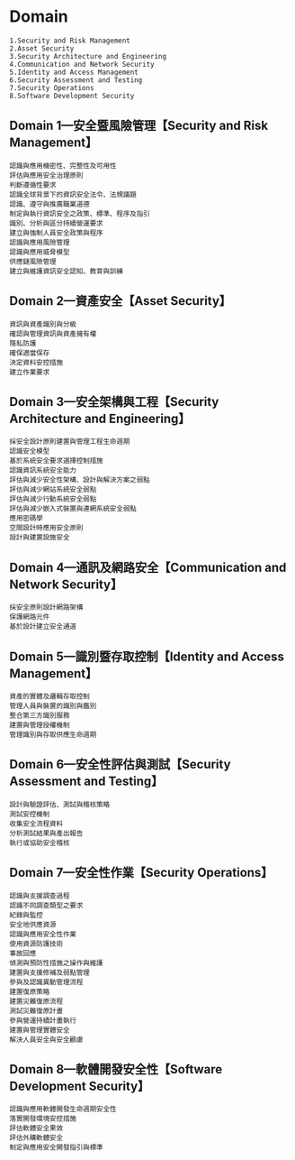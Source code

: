 # Domain
```
1.Security and Risk Management
2.Asset Security
3.Security Architecture and Engineering
4.Communication and Network Security
5.Identity and Access Management
6.Security Assessment and Testing
7.Security Operations
8.Software Development Security
```
## Domain 1—安全暨風險管理【Security and Risk Management】
```
認識與應用機密性、完整性及可用性
評估與應用安全治理原則
判斷遵循性要求
認識全球背景下的資訊安全法令、法規議題
認識、遵守與推廣職業道德
制定與執行資訊安全之政策、標準、程序及指引
識別、分析與區分持續營運要求
建立與強制人員安全政策與程序
認識與應用風險管理
認識與應用威脅模型
供應鏈風險管理
建立與維護資訊安全認知、教育與訓練
```
## Domain 2—資產安全【Asset Security】
```
資訊與資產識別與分級
確認與管理資訊與資產擁有權
隱私防護
確保適當保存
決定資料安控措施
建立作業要求
```
## Domain 3—安全架構與工程【Security Architecture and Engineering】
```
採安全設計原則建置與管理工程生命週期
認識安全模型
基於系統安全要求選擇控制措施
認識資訊系統安全能力
評估與減少安全性架構、設計與解決方案之弱點
評估與減少網站系統安全弱點
評估與減少行動系統安全弱點
評估與減少嵌入式裝置與連網系統安全弱點
應用密碼學
空間設計時應用安全原則
設計與建置設施安全
```
## Domain 4—通訊及網路安全【Communication and Network Security】
```
採安全原則設計網路架構
保護網路元件
基於設計建立安全通道
```
## Domain 5—識別暨存取控制【Identity and Access Management】
```
資產的實體及邏輯存取控制
管理人員與裝置的識別與鑑別
整合第三方識別服務
建置與管理授權機制
管理識別與存取供應生命週期
```
## Domain 6—安全性評估與測試【Security Assessment and Testing】
```
設計與驗證評估、測試與稽核策略
測試安控機制
收集安全流程資料
分析測試結果與產出報告
執行或協助安全稽核
```
## Domain 7—安全性作業【Security Operations】
```
認識與支援調查過程
認識不同調查類型之要求
紀錄與監控
安全地供應資源
認識與應用安全性作業
使用資源防護技術
事故回應
偵測與預防性措施之操作與維護
建置與支援修補及弱點管理
參與及認識異動管理流程
建置復原策略
建置災難復原流程
測試災難復原計畫
參與營運持續計畫執行
建置與管理實體安全
解決人員安全與安全顧慮
```
## Domain 8—軟體開發安全性【Software Development Security】
```
認識與應用軟體開發生命週期安全性
落實開發環境安控措施
評估軟體安全果效
評估外購軟體安全
制定與應用安全開發指引與標準
```
